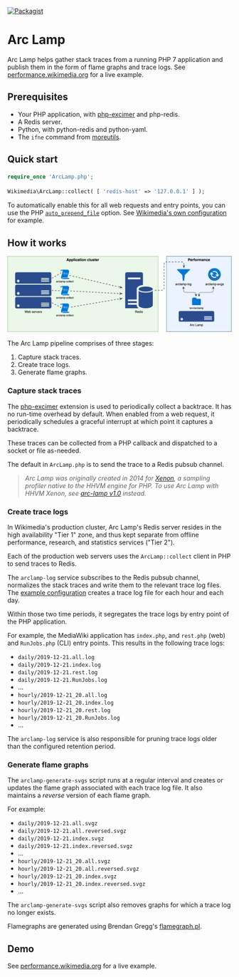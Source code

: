[![Packagist](https://img.shields.io/packagist/v/wikimedia/arc-lamp.svg?style=flat)](https://packagist.org/packages/wikimedia/arc-lamp)

# Arc Lamp

Arc Lamp helps gather stack traces from a running PHP 7 application
and publish them in the form of flame graphs and trace logs.
See [performance.wikimedia.org](https://performance.wikimedia.org/php-profiling/) for a live example.

## Prerequisites

* Your PHP application, with [php-excimer](https://github.com/wikimedia/php-excimer) and php-redis.
* A Redis server.
* Python, with python-redis and python-yaml.
* The `ifne` command from [moreutils](https://joeyh.name/code/moreutils/).

## Quick start

```php
require_once 'ArcLamp.php';

Wikimedia\ArcLamp::collect( [ 'redis-host' => '127.0.0.1' ] );
```

To automatically enable this for all web requests and entry points, you can use the PHP
[`auto_prepend_file`](https://www.php.net/manual/en/ini.core.php#ini.auto-prepend-file)
option. See [Wikimedia's own configuration](https://github.com/wikimedia/operations-mediawiki-config/blob/de23fd42e09b4140c37b6836c2d8057d439110ad/wmf-config/PhpAutoPrepend.php#L5) for example.

## How it works

![](./docs/ArcLamp_2019_diagram.png)

The Arc Lamp pipeline comprises of three stages:

1. Capture stack traces.
2. Create trace logs.
3. Generate flame graphs.

### Capture stack traces

The [php-excimer](https://github.com/wikimedia/php-excimer) extension is used to periodically
collect a backtrace. It has no run-time overhead by default. When enabled from a web request,
it periodically schedules a graceful interrupt at which point it captures a backtrace.

These traces can be collected from a PHP callback and dispatched to a socket or file as-needed.

The default in `ArcLamp.php` is to send the trace to a Redis pubsub channel.

> _Arc Lamp was originally created in 2014 for [Xenon](https://github.com/facebook/hhvm/wiki/Profiling#xenon), a sampling profiler native to the HHVM engine for PHP. To use Arc Lamp with HHVM Xenon, see [arc-lamp v1.0](https://gerrit.wikimedia.org/g/performance/arc-lamp/+/1.0.0/) instead._

### Create trace logs

In Wikimedia's production cluster, Arc Lamp's Redis server resides in the high availability "Tier 1"
zone, and thus kept separate from offline performance, research, and statistics services ("Tier 2").

Each of the production web servers uses the `ArcLamp::collect` client in PHP to send traces to Redis.

The `arclamp-log` service subscribes to the Redis pubsub channel, normalizes the stack traces and
write them to the relevant trace log files. The [example configuration](./arclamp-log.yaml) creates
a trace log file for each hour and each day.

Within those two time periods, it segregates the trace logs by entry point of the PHP application.

For example, the MediaWiki application has `index.php`, and `rest.php` (web) and `RunJobs.php` (CLI)
entry points. This results in the following trace logs:

* `daily/2019-12-21.all.log`
* `daily/2019-12-21.index.log`
* `daily/2019-12-21.rest.log`
* `daily/2019-12-21.RunJobs.log`
* …
* `hourly/2019-12-21_20.all.log`
* `hourly/2019-12-21_20.index.log`
* `hourly/2019-12-21_20.rest.log`
* `hourly/2019-12-21_20.RunJobs.log`
* …

The `arclamp-log` service is also responsible for pruning trace logs older than the configured
retention period.

### Generate flame graphs

The `arclamp-generate-svgs` script runs at a regular interval and creates or updates the flame graph
associated with each trace log file. It also maintains a _reverse_ version of each flame graph.

For example:

* `daily/2019-12-21.all.svgz`
* `daily/2019-12-21.all.reversed.svgz`
* `daily/2019-12-21.index.svgz`
* `daily/2019-12-21.index.reversed.svgz`
* …
* `hourly/2019-12-21_20.all.svgz`
* `hourly/2019-12-21_20.all.reversed.svgz`
* `hourly/2019-12-21_20.index.svgz`
* `hourly/2019-12-21_20.index.reversed.svgz`
* …

The `arclamp-generate-svgs` script also removes graphs for which a trace log no longer exists.

Flamegraphs are generated using Brendan Gregg's [flamegraph.pl](https://github.com/brendangregg/FlameGraph).

## Demo

See [performance.wikimedia.org](https://performance.wikimedia.org/php-profiling/) for a live example.
